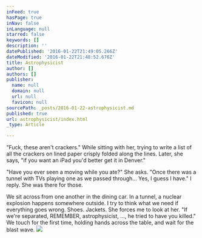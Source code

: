 ```yaml
---
inFeed: true
hasPage: true
inNav: false
inLanguage: null
starred: false
keywords: []
description: ''
datePublished: '2016-01-22T21:49:05.266Z'
dateModified: '2016-01-22T21:48:52.676Z'
title: Astrophysicist
author: []
authors: []
publisher:
  name: null
  domain: null
  url: null
  favicon: null
sourcePath: _posts/2016-01-22-astrophysicist.md
published: true
url: astrophysicist/index.html
_type: Article

---
```

"Fuck, these aren't crackers." While sitting with her, trying to write a list of all the crackers on lined paper crisply folded along the lines. Later, she says, "if you want an iPad you'd better get it in Denver."

"Have you ever seen a moving while you ate?" She asks. "Once there was a tunnel with TVs playing one as we passed through... Yes, I guess I have." I reply. She was there for those.

We sit across from one another in the dining car. In a tunnel, a nuclear explosion happens somewhere outside. I try to think what we need if everything goes wrong. Shoes. Jackets. She forces me to look at her. "If we're separated, REMEMBER, astrophysicist, ..., he tried to have you killed." We touch for the first time, holding hands across the table, and wait for the blast wave.
![](https://the-grid-user-content.s3-us-west-2.amazonaws.com/1400516e-f604-448d-97cd-2b744ef685f2.jpg)